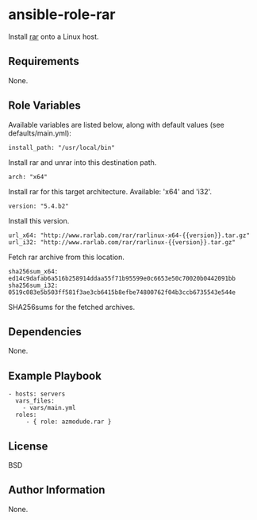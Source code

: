ansible-role-rar
================

Install [rar](http://www.rarlab.com/) onto a Linux host.

Requirements
------------

None.

Role Variables
--------------

Available variables are listed below, along with default values (see defaults/main.yml):

    install_path: "/usr/local/bin"

Install rar and unrar into this destination path.

    arch: "x64"

Install rar for this target architecture.
Available: 'x64' and 'i32'.

    version: "5.4.b2"

Install this version.

    url_x64: "http://www.rarlab.com/rar/rarlinux-x64-{{version}}.tar.gz"
    url_i32: "http://www.rarlab.com/rar/rarlinux-{{version}}.tar.gz"

Fetch rar archive from this location.

    sha256sum_x64: ed14c9dafab6a516b258914ddaa55f71b95599e0c6653e50c70020b0442091bb
    sha256sum_i32: 0519c083e5b503ff581f3ae3cb6415b8efbe74800762f04b3ccb6735543e544e

SHA256sums for the fetched archives.


Dependencies
------------

None.

Example Playbook
----------------

    - hosts: servers
      vars_files:
        - vars/main.yml
      roles:
         - { role: azmodude.rar }

License
-------

BSD

Author Information
------------------

None.
